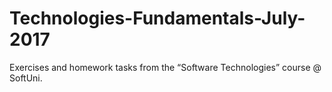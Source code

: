 # Technologies-Fundamentals-July-2017

 Exercises and homework tasks from the “Software Technologies” course @ SoftUni.
